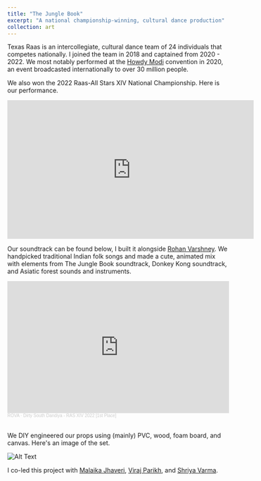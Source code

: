 ```yaml
---
title: "The Jungle Book"
excerpt: "A national championship-winning, cultural dance production"
collection: art
---
```


Texas Raas is an intercollegiate, cultural dance team of 24 individuals that competes nationally. I joined the team in 2018 and captained from 2020 - 2022. We most notably performed at the [Howdy Modi](https://www.hindustantimes.com/india-news/pm-narendra-modi-s-howdy-modi-event-in-numbers/story-aWKhz0zKcpPlUcu6uVJgkJ.html) convention in 2020, an event broadcasted internationally to over 30 million people.

We also won the 2022 Raas-All Stars XIV National Championship. Here is our performance.

<iframe width="560" height="315" src="https://www.youtube.com/embed/4iL-YvaZ9ds?start=63" title="YouTube video player" frameborder="0" allow="accelerometer; autoplay; clipboard-write; encrypted-media; gyroscope; picture-in-picture; web-share" allowfullscreen></iframe>


<br />

Our soundtrack can be found below, I built it alongside [Rohan Varshney](https://rohanvarshney.github.io/). We handpicked traditional Indian folk songs and made a cute, animated mix with elements from The Jungle Book soundtrack, Donkey Kong soundtrack, and Asiatic forest sounds and instruments.

<iframe width="100%" height="300" scrolling="no" frameborder="no" allow="autoplay" src="https://w.soundcloud.com/player/?url=https%3A//api.soundcloud.com/tracks/1253262760&color=%23ff5500&auto_play=false&hide_related=false&show_comments=true&show_user=true&show_reposts=false&show_teaser=true&visual=true"></iframe><div style="font-size: 10px; color: #cccccc;line-break: anywhere;word-break: normal;overflow: hidden;white-space: nowrap;text-overflow: ellipsis; font-family: Interstate,Lucida Grande,Lucida Sans Unicode,Lucida Sans,Garuda,Verdana,Tahoma,sans-serif;font-weight: 100;"><a href="https://soundcloud.com/rohanvarshney" title="ROVA" target="_blank" style="color: #cccccc; text-decoration: none;">ROVA</a> · <a href="https://soundcloud.com/rohanvarshney/dirty-south-dandiya-ras-xiv-1st-placeft-dj-sith-kharv-viraj-parikh" title="Dirty South Dandiya - RAS XIV 2022 [1st Place]" target="_blank" style="color: #cccccc; text-decoration: none;">Dirty South Dandiya - RAS XIV 2022 [1st Place]</a></div>

<br />

We DIY engineered our props using (mainly) PVC, wood, foam board, and canvas. Here's an image of the set.

![Alt Text](/images/set-pic-2.png)

I co-led this project with [Malaika Jhaveri](https://www.linkedin.com/in/malaika-jhaveri), [Viraj Parikh](https://github.com/virajxp1), and [Shriya Varma](https://www.linkedin.com/in/shriya-varma-987b95186).